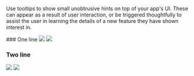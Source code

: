 Use tooltips to show small unobtrusive hints on top of your app's UI. These can appear as a result of user interaction, or be triggered thoughtfully to assist the user in learning the details of a new feature they have shown interest in.

<DisplayToggle onText="Dark" offText="Light" label="Theme Switcher">
### One line

<img className="off" src="https://res-1.cdn.office.net/files/fabric-cdn-prod_20221209.001/fabric-website/images/controls/ios/updated/img_tooltip_01_oneline_light.png?text=LightMode" />
<img className="on" src="https://res-1.cdn.office.net/files/fabric-cdn-prod_20221209.001/fabric-website/images/controls/ios/updated/img_tooltip_01_oneline_dark.png?text=DarkMode" />

### Two line

<img className="off" src="https://res-1.cdn.office.net/files/fabric-cdn-prod_20221209.001/fabric-website/images/controls/ios/updated/img_tooltip_02_twoline_light.png?text=LightMode" />
<img className="on" src="https://res-1.cdn.office.net/files/fabric-cdn-prod_20221209.001/fabric-website/images/controls/ios/updated/img_tooltip_02_twoline_dark.png?text=DarkMode" />

</DisplayToggle>
